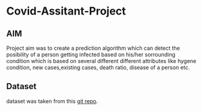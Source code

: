 # Covid-Assitant-Project
## AIM ##
Project aim was to create a prediction algorithm which can detect the posibility of a person getting infected based on his/her sorrounding condition which is based on several different different attributes like hygene condition, new cases,existing cases, death ratio, disease of a person etc.
## Dataset
dataset was taken from this [git repo](https://github.com/owid/covid-19-data/tree/master/public/data).
